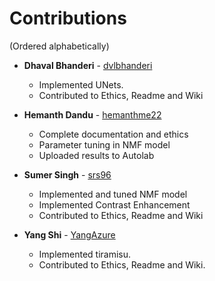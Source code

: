 # Contributions
(Ordered alphabetically)

- **Dhaval Bhanderi** - [dvlbhanderi](https://github.com/dvlbhanderi)
   - Implemented UNets.
   - Contributed to Ethics, Readme and Wiki
   
- **Hemanth Dandu** - [hemanthme22](https://github.com/hemanthme22)
    - Complete documentation and ethics
    - Parameter tuning in NMF model
    - Uploaded results to Autolab

- **Sumer Singh** - [srs96](https://github.com/srs96)
   - Implemented and tuned NMF model
   - Implemented Contrast Enhancement
   - Contributed to Ethics, Readme and Wiki
   
- **Yang Shi** - [YangAzure](https://github.com/YangAzure)
   - Implemented tiramisu.
   - Contributed to Ethics, Readme and Wiki.
   

  
